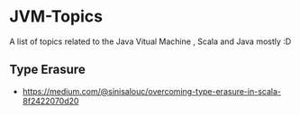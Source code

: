 # JVM-Topics
A list of topics related to the Java Vitual Machine , Scala and Java mostly :D 

## Type Erasure
* https://medium.com/@sinisalouc/overcoming-type-erasure-in-scala-8f2422070d20

